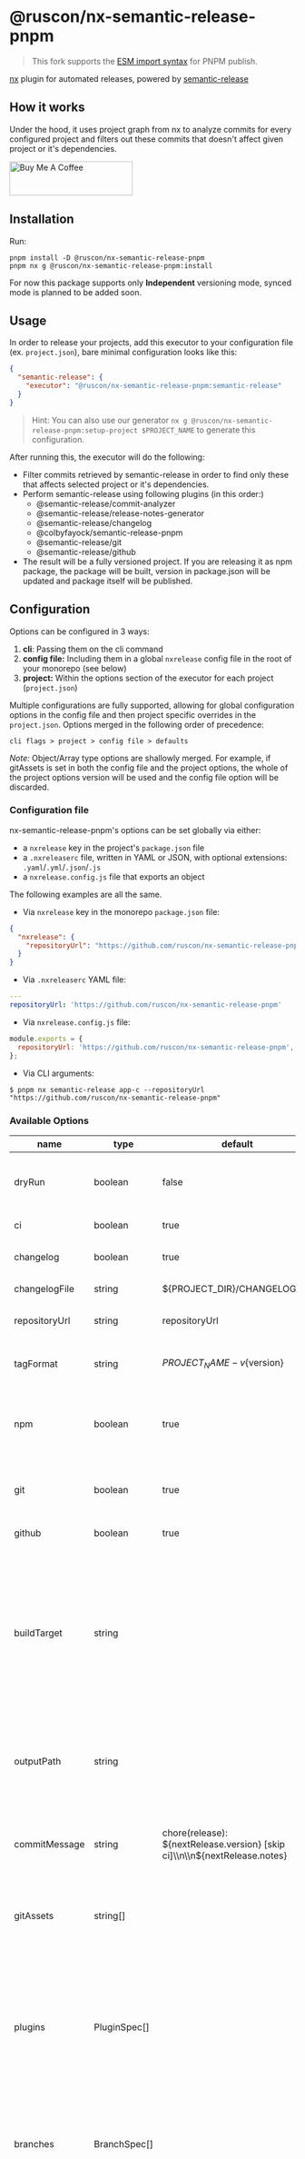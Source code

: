 # @ruscon/nx-semantic-release-pnpm

> This fork supports the [ESM import syntax](https://developer.mozilla.org/en-US/docs/Web/JavaScript/Reference/Statements/import) for PNPM publish.

[nx](https://nx.dev/) plugin for automated releases, powered
by [semantic-release](https://github.com/semantic-release/semantic-release)

## How it works

Under the hood, it uses project graph from nx to analyze commits for every configured project and filters out these commits that doesn't affect given project or it's dependencies.

<a href="https://www.buymeacoffee.com/theunderscorer" target="_blank"><img src="https://cdn.buymeacoffee.com/buttons/v2/default-violet.png" alt="Buy Me A Coffee" style="height: 60px !important;width: 217px !important;" ></a>

## Installation

Run:

```shell
pnpm install -D @ruscon/nx-semantic-release-pnpm
pnpm nx g @ruscon/nx-semantic-release-pnpm:install
```

For now this package supports only <b>Independent</b> versioning mode, synced mode is planned to be added soon.

## Usage

In order to release your projects, add this executor to your configuration file (ex. `project.json`), bare minimal
configuration looks like this:

```json
{
  "semantic-release": {
    "executor": "@ruscon/nx-semantic-release-pnpm:semantic-release"
  }
}
```

> Hint: You can also use our generator `nx g @ruscon/nx-semantic-release-pnpm:setup-project $PROJECT_NAME` to generate this configuration.

After running this, the executor will do the following:

- Filter commits retrieved by semantic-release in order to find only these that affects selected project or it's
  dependencies.
- Perform semantic-release using following plugins (in this order:)
  - @semantic-release/commit-analyzer
  - @semantic-release/release-notes-generator
  - @semantic-release/changelog
  - @colbyfayock/semantic-release-pnpm
  - @semantic-release/git
  - @semantic-release/github
- The result will be a fully versioned project. If you are releasing it as npm package, the package will be built,
  version in package.json will be updated and package itself will be published.

## Configuration

Options can be configured in 3 ways:

1. **cli**: Passing them on the cli command
2. **config file:** Including them in a global `nxrelease` config file in the root of your monorepo (see below)
3. **project:** Within the options section of the executor for each project (`project.json`)

Multiple configurations are fully supported, allowing for global configuration options in the config file and then project specific overrides in the `project.json`. Options merged in the following order of precedence:

```
cli flags > project > config file > defaults
```

_Note:_ Object/Array type options are shallowly merged. For example, if gitAssets is set in both the config file and the project options, the whole of the project options version will be used and the config file option will be discarded.

### Configuration file

nx-semantic-release-pnpm's options can be set globally via either:

- a `nxrelease` key in the project's `package.json` file
- a `.nxreleaserc` file, written in YAML or JSON, with optional extensions: `.yaml`/`.yml`/`.json`/`.js`
- a `nxrelease.config.js` file that exports an object

The following examples are all the same.

- Via `nxrelease` key in the monorepo `package.json` file:

```json
{
  "nxrelease": {
    "repositoryUrl": "https://github.com/ruscon/nx-semantic-release-pnpm"
  }
}
```

- Via `.nxreleaserc` YAML file:

```yaml
---
repositoryUrl: 'https://github.com/ruscon/nx-semantic-release-pnpm'
```

- Via `nxrelease.config.js` file:

```js
module.exports = {
  repositoryUrl: 'https://github.com/ruscon/nx-semantic-release-pnpm',
};
```

- Via CLI arguments:

```
$ pnpm nx semantic-release app-c --repositoryUrl "https://github.com/ruscon/nx-semantic-release-pnpm"
```

### Available Options

| name           | type               | default                                                                    | required | description                                                                                                                                                                                                                                                                                                                     |
| -------------- | ------------------ | -------------------------------------------------------------------------- | -------- | ------------------------------------------------------------------------------------------------------------------------------------------------------------------------------------------------------------------------------------------------------------------------------------------------------------------------------- |
| dryRun         | boolean            | false                                                                      | no       | See what commands would be run, without committing to git or updating files                                                                                                                                                                                                                                                     |
| ci             | boolean            | true                                                                       | no       | Set to false to skip CI checks.                                                                                                                                                                                                                                                                                                 |
| changelog      | boolean            | true                                                                       | no       | Whether to generate changelog.                                                                                                                                                                                                                                                                                                  |
| changelogFile  | string             | ${PROJECT_DIR}/CHANGELOG.md                                                | yes      | Path to changelog file.                                                                                                                                                                                                                                                                                                         |
| repositoryUrl  | string             | repositoryUrl                                                              | no       | The URL of the repository to release from.                                                                                                                                                                                                                                                                                      |
| tagFormat      | string             | ${PROJECT_NAME}-v${version}                                                | no       | Tag format to use. You can refer to [semantic-release configuration](https://github.com/semantic-release/semantic-release/blob/master/docs/usage/configuration.md#tagformat)                                                                                                                                                    |
| npm            | boolean            | true                                                                       | no       | Whether to bump package.json version and publish to registry (if package is public).                                                                                                                                                                                                                                            |
| git            | boolean            | true                                                                       | no       | Whether to create git commit and tag. See more in [@semantic-release/git](https://github.com/semantic-release/git).                                                                                                                                                                                                             |
| github         | boolean            | true                                                                       | no       | Whether to create github release.                                                                                                                                                                                                                                                                                               |
| buildTarget    | string             |                                                                            | no       | The target of the build command. If your package is public and you want to release it to npm as part of release, you have to provide it. Plugin will use it to build your package and set version in package.json before releasing it to npm registry.                                                                          |
| outputPath     | string             |                                                                            | no       | The path to the output directory. Provide that if your package is public and you want to publish it into npm.                                                                                                                                                                                                                   |
| commitMessage  | string             | chore(release): ${nextRelease.version} [skip ci]\\n\\n${nextRelease.notes} | no       | The commit message to use when committing the release. You can refer to [@semantic-release/git](https://github.com/semantic-release/git#options).                                                                                                                                                                               |
| gitAssets      | string[]           |                                                                            | no       | Path to additional assets that will be commited to git with current release.                                                                                                                                                                                                                                                    |
| plugins        | PluginSpec[]       |                                                                            | no       | Additional plugins for semantic-release. Note: these plugins will be added before @semantic-release/git, which means that you can assets generated by them to git as well. Supports the same format as [semantic-release](https://github.com/semantic-release/semantic-release/blob/master/docs/usage/configuration.md#plugins) |
| branches       | BranchSpec[]       |                                                                            | no       | Branches configuration for workflow release. Supports the same format as [semantic-release](https://github.com/semantic-release/semantic-release/blob/master/docs/usage/configuration.md#branches)                                                                                                                              |
| packageJsonDir | string             | ${PROJECT_DIR}                                                             | no       | Path to package.json file (usable only if npm is true). Note: it should point to directory in which package.json can be found, not to file itself.                                                                                                                                                                              |
| parserOpts     | object             |                                                                            | no       | Parser options used by commit-analyzer and @semantic-release/release-notes-generator and @semantic-release/changelog                                                                                                                                                                                                            |
| writerOpts     | object             |                                                                            | no       | Writer options used by commit-analyzer and @semantic-release/release-notes-generator                                                                                                                                                                                                                                            |
| linkCompare    | boolean            | true                                                                       | no       | Whether to include a link to compare changes since previous release in the release note.                                                                                                                                                                                                                                        |
| linkReferences | boolean            | true                                                                       | no       | Whether to include a link to issues and commits in the release note.                                                                                                                                                                                                                                                            |
| releaseRules   | string or object[] |                                                                            | no       | Release rules are used when deciding if the commits since the last release warrant a new release. Supports the same format as [@semantic-release/commit-analyzer](https://github.com/semantic-release/commit-analyzer#releaserules)                                                                                             |

### Available Tokens

| Token            | Expands into                                                                         |
| ---------------- |--------------------------------------------------------------------------------------|
| ${PROJECT_DIR}   | Resolves to the project's current *relative* directory (ex. `apps/app-a`)            |
| ${PROJECT_NAME}  | Resolves to the current project name (ex. `app-a`)                                   |
| ${WORKSPACE_DIR} | Resolves to the current workspace direcory (ex. `/Users/theunderscorer/nx-monorepo`) |

The following options support tokens: `buildTarget`, `changelogFile`, `commitMessage`, `gitAssets`, `packageJsonDir`, `outputPath`, `plugins`'s options<sup>\*</sup>, and `tagFormat`.

You may see other tokens like `${nextRelease.version}`, those are tokens that are replaced by semantic-release itself.

> <sup>\*</sup>: The replacement of tokens in `plugins` only occurs for plugins which are specified with options, using [semantic-release's syntax](https://semantic-release.gitbook.io/semantic-release/usage/plugins#plugin-options-configuration)
> For example:
>
> ```
> plugins: [
>             '@fake/plugin-without-options1',
>             [
>               '@semantic-release/exec',
>               {
>                 prepareCmd: 'cp LICENSE dist/packages/${PROJECT_NAME} && cp README.md dist/packages/${PROJECT_NAME}',
>                 execCwd: '${WORKSPACE_DIR}',
>                 fakeStringArrayOption: ['${WORKSPACE_DIR}/src', '${WORKSPACE_DIR}/dist'],
>                 fakeBooleanOption: true,
>                 fakeNumberOption: 10
>               }
>             ],
>             '@fake/plugin-without-options2',
>         ]
> ```
>
> In above example, tokens will be replaced only for `@semantic-release/exec` plugin, and only for its `string|string[]` options, others will be left untouched.

### Build target

By setting `buildTarget` option plugin will run your build executor as part of the release, which is useful if ex. you
want to publish released package to npm registry.

## Skipping commits

You can skip commits for given projects using `[skip $PROJECT_NAME]` in its body. Ex:

```
  feat: update something

  [skip my-app1]
  [skip my-app2]
```

During analysis this commit will be skipped for release pipeline for `my-app1`, `my-app2`.
You can also use `[skip all]` to skip commit for all projects or **one single** `[skip my-app1, my-app2]` to skip commits related to `my-app1`, `my-app2` at once.

---

Alternatively you can include only particular projects in given commit by using `[only $PROJECT_NAME]`. Ex:

```
  feat: update something

  [only my-app1]
  [only my-app2]
```

During analysis this commit will be included only for release pipeline for `my-app`, `my-app2`.
You can also use **one single** `[skip my-app1, my-app2]` to skip commits related to `my-app1`, `my-app2` at once.

## Releasing multiple apps/libraries at once

You can release multiple apps/libraries at once by using `nx run-many`:

```shell
pnpm nx run-many --target=semantic-release --parallel=false
```

> Note: `--parallel=false` is required to run tasks sequentially, otherwise `nx run-many` will run tasks in parallel and semantic-release will fail.

## CI/CD

Example of GitHub actions workflow:

```yaml
name: default

on:
  push:
    branches:
      - 'master'

jobs:
  release:
    runs-on: ubuntu-latest
    steps:
      - uses: actions/checkout@v2

      - name: configure git
        run: |
          git config user.name "${GITHUB_ACTOR}"
          git config user.email "${GITHUB_ACTOR}@users.noreply.github.com"

      - run: npm ci

      - run: pnpm nx run my-app:semantic-release
        env:
          GITHUB_TOKEN: ${{ secrets.GITHUB_TOKEN }}
```
